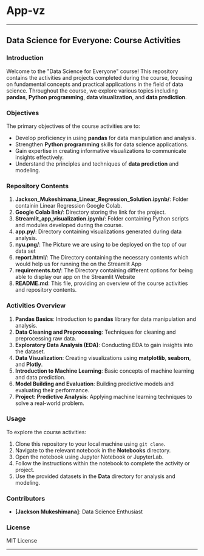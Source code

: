 # App-vz

---
## Data Science for Everyone: Course Activities

### Introduction
Welcome to the "Data Science for Everyone" course! This repository contains the activities and projects completed during the course, focusing on fundamental concepts and practical applications in the field of data science. Throughout the course, we explore various topics including **pandas**, **Python programming**, **data visualization**, and **data prediction**.

### Objectives
The primary objectives of the course activities are to:

- Develop proficiency in using **pandas** for data manipulation and analysis.
- Strengthen **Python programming** skills for data science applications.
- Gain expertise in creating informative visualizations to communicate insights effectively.
- Understand the principles and techniques of **data prediction** and modeling.

### Repository Contents
1. **Jackson_Mukeshimana_Linear_Regression_Solution.ipynb/**: Folder containin Linear Regression Google Colab.
2. **Google Colab link/**: Directory storing the link for the project.
3. **Streamlit_app_visualization.ipynb/**: Folder containing Python scripts and modules developed during the course.
4. **app.py/**: Directory containing visualizations generated during data analysis.
5. **nyu.png/**: The Picture we are using to be deployed on the top of our data set
6. **report.html/**: The Directory containing the necessary contents which would help us for running the on the Streamlit App
7. **requirements.txt/**: The Directory containing different options for being able to display our app on the Streamlit Website
8. **README.md**: This file, providing an overview of the course activities and repository contents.

### Activities Overview
1. **Pandas Basics**: Introduction to **pandas** library for data manipulation and analysis.
2. **Data Cleaning and Preprocessing**: Techniques for cleaning and preprocessing raw data.
3. **Exploratory Data Analysis (EDA)**: Conducting EDA to gain insights into the dataset.
4. **Data Visualization**: Creating visualizations using **matplotlib**, **seaborn**, and **Plotly**.
5. **Introduction to Machine Learning**: Basic concepts of machine learning and data prediction.
6. **Model Building and Evaluation**: Building predictive models and evaluating their performance.
7. **Project: Predictive Analysis**: Applying machine learning techniques to solve a real-world problem.

### Usage
To explore the course activities:

1. Clone this repository to your local machine using `git clone`.
2. Navigate to the relevant notebook in the **Notebooks** directory.
3. Open the notebook using Jupyter Notebook or JupyterLab.
4. Follow the instructions within the notebook to complete the activity or project.
5. Use the provided datasets in the **Data** directory for analysis and modeling.

### Contributors
- **[Jackson Mukeshimana]**: Data Science Enthusiast

### License
MIT License

---
